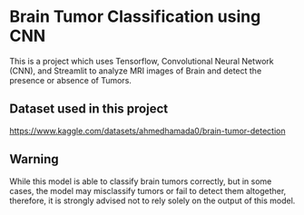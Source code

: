 # Brain Tumor Classification using CNN

This is a project which uses Tensorflow, Convolutional Neural Network (CNN), and Streamlit to analyze MRI images of Brain and detect the presence or absence of Tumors.

## Dataset used in this project
https://www.kaggle.com/datasets/ahmedhamada0/brain-tumor-detection

## Warning

While this model is able to classify brain tumors correctly, but in some cases, the model may misclassify tumors or fail to detect them altogether, therefore, it is strongly advised not to rely solely on the output of this model.
